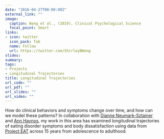 ```yaml
---
date: "2016-04-27T00:00:00Z"
external_link: ""
image:
  caption: Wang et al., (2019), Clinical Psychological Science
  focal_point: Smart
links:
- icon: twitter
  icon_pack: fab
  name: Follow
  url: https://twitter.com/ShirleyBWang
slides: 
summary: 
tags:
- Projects
- Longitudinal Trajectories
title: Longitudinal Trajectories
url_code: ""
url_pdf: ""
url_slides: ""
url_video: ""
---
```


How do clinical behaviors and symptoms change over time, and how can we model these patterns? In collaboration with [Dianne Neumark-Sztainer](https://directory.sph.umn.edu/bio/sph-a-z/dianne-neumark-sztainer) and [Ann Haynos](https://www.med.umn.edu/bio/psychiatry/ann-haynos), my work in this area has examined longitudinal trajectories of eating disorder symptoms and body dissatisfaction using data from [Project EAT](http://www.sphresearch.umn.edu/epi/project-eat/) across 15 years from adolescence to adulthood. 